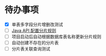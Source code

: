 # 待办事项

- [x] 单表多字段分片增删改测试
- [ ] [Java API 配置分片规则](https://shardingsphere.apache.org/document/5.5.0/cn/user-manual/shardingsphere-jdbc/java-api/)
- [ ] 项目启动后自动根据数据库表名称更新分片规则
- [ ] 自动创建不存在的分片表
- [ ] 分片表关联查询测试